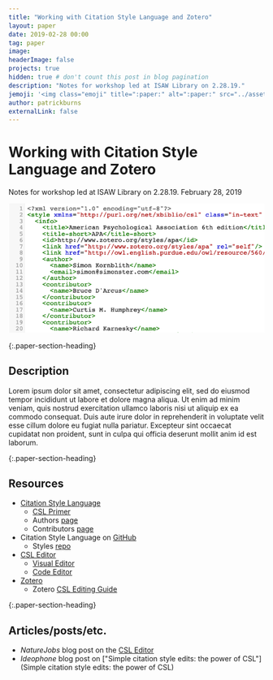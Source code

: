 ```yaml
---
title: "Working with Citation Style Language and Zotero"
layout: paper
date: 2019-02-28 00:00
tag: paper
image:
headerImage: false
projects: true
hidden: true # don't count this post in blog pagination
description: "Notes for workshop led at ISAW Library on 2.28.19."
jemoji: '<img class="emoji" title=":paper:" alt=":paper:" src="../assets/images/paper-icon.png" height="20" width="20" align="absmiddle">'
author: patrickburns
externalLink: false
---
```


# Working with Citation Style Language and Zotero
Notes for workshop led at ISAW Library on 2.28.19.
February 28, 2019

![Screenshot](../assets/images/csl.png)  

{:.paper-section-heading}
## Description
Lorem ipsum dolor sit amet, consectetur adipiscing elit, sed do eiusmod tempor incididunt ut labore et dolore magna aliqua. Ut enim ad minim veniam, quis nostrud exercitation ullamco laboris nisi ut aliquip ex ea commodo consequat. Duis aute irure dolor in reprehenderit in voluptate velit esse cillum dolore eu fugiat nulla pariatur. Excepteur sint occaecat cupidatat non proident, sunt in culpa qui officia deserunt mollit anim id est laborum.

{:.paper-section-heading}
## Resources
- [Citation Style Language](https://citationstyles.org/)
  - [CSL Primer](http://docs.citationstyles.org/en/1.0.1/primer.html)
  - Authors [page](https://citationstyles.org/authors/)
  - Contributors [page](https://github.com/citation-style-language/styles/blob/master/CONTRIBUTING.md)
- Citation Style Language on [GitHub](https://github.com/citation-style-language)
  - Styles [repo](https://github.com/citation-style-language/styles)
- [CSL Editor](editor.citationstyles.org/about/)
  - [Visual Editor](http://editor.citationstyles.org/visualEditor/)
  - [Code Editor](http://editor.citationstyles.org/codeEditor/)
- [Zotero](https://www.zotero.org)
  - Zotero [CSL Editing Guide](https://www.zotero.org/support/dev/citation_styles/style_editing_step-by-step)

{:.paper-section-heading}
## Articles/posts/etc.
- *NatureJobs* blog post on the [CSL Editor](http://blogs.nature.com/naturejobs/2017/05/03/techblog-create-the-perfect-bibliography-with-the-csl-editor/)
- *Ideophone* blog post on ["Simple citation style edits: the power of CSL"](Simple citation style edits: the power of CSL)
